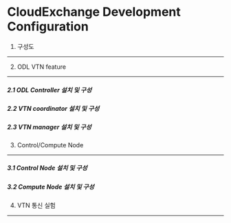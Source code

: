 CloudExchange Development Configuration 
=========================================

1. 구성도
---------

2. ODL VTN feature 
----------------------

##### 2.1 ODL Controller 설치 및 구성

##### 2.2 VTN coordinator 설치 및 구성

##### 2.3 VTN manager 설치 및 구성

3. Control/Compute Node
------------------------

##### 3.1 Control Node 설치 및 구성

##### 3.2 Compute Node 설치 및 구성

4. VTN 통신 실험
-----------------

